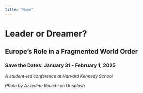 ```yaml
---
title: "Home"
---
```


<div class="homepage-conference-title">
  <h1>Leader or Dreamer?</h1>
  <h2>Europe’s Role in a Fragmented World Order</h2>
  <h3>Save the Dates: January 31 - February 1, 2025</h3>
  <div id='student-run'>
    <i>A student-led conference at Harvard Kennedy School</i>
  </div>
  <p id='increase'
  </p>
  <div id='countdown'>
  </div>
  <i class="title-caption">Photo by Azzedine Rouichi on Unsplash</i>
</div>
